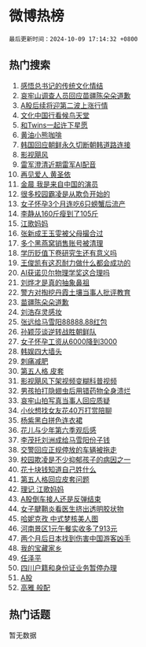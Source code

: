 # 微博热榜

`最后更新时间：2024-10-09 17:14:32 +0800`

## 热门搜索

1. [感悟总书记的传统文化情结](https://m.weibo.cn/search?containerid=100103type%3D1%26t%3D10%26q%3D%23%E6%84%9F%E6%82%9F%E6%80%BB%E4%B9%A6%E8%AE%B0%E7%9A%84%E4%BC%A0%E7%BB%9F%E6%96%87%E5%8C%96%E6%83%85%E7%BB%93%23&stream_entry_id=51&isnewpage=1&extparam=seat%3D1%26filter_type%3Drealtimehot%26stream_entry_id%3D51%26c_type%3D51%26q%3D%2523%25E6%2584%259F%25E6%2582%259F%25E6%2580%25BB%25E4%25B9%25A6%25E8%25AE%25B0%25E7%259A%2584%25E4%25BC%25A0%25E7%25BB%259F%25E6%2596%2587%25E5%258C%2596%25E6%2583%2585%25E7%25BB%2593%2523%26pos%3D0%26cate%3D10103%26dgr%3D0%26display_time%3D1728465271%26pre_seqid%3D17284652710670385430992)
1. [哀牢山调查人员回应苗疆陈朵朵道歉](https://m.weibo.cn/search?containerid=100103type%3D1%26t%3D10%26q%3D%23%E5%93%80%E7%89%A2%E5%B1%B1%E8%B0%83%E6%9F%A5%E4%BA%BA%E5%91%98%E5%9B%9E%E5%BA%94%E8%8B%97%E7%96%86%E9%99%88%E6%9C%B5%E6%9C%B5%E9%81%93%E6%AD%89%23&stream_entry_id=31&isnewpage=1&extparam=seat%3D1%26stream_entry_id%3D31%26lcate%3D5001%26pos%3D0%26flag%3D1%26filter_type%3Drealtimehot%26realpos%3D1%26c_type%3D31%26dgr%3D0%26q%3D%2523%25E5%2593%2580%25E7%2589%25A2%25E5%25B1%25B1%25E8%25B0%2583%25E6%259F%25A5%25E4%25BA%25BA%25E5%2591%2598%25E5%259B%259E%25E5%25BA%2594%25E8%258B%2597%25E7%2596%2586%25E9%2599%2588%25E6%259C%25B5%25E6%259C%25B5%25E9%2581%2593%25E6%25AD%2589%2523%26cate%3D5001%26band_rank%3D1%26display_time%3D1728465271%26pre_seqid%3D17284652710670385430992)
1. [A股后续将迎第二波上涨行情](https://m.weibo.cn/search?containerid=100103type%3D1%26t%3D10%26q%3D%23A%E8%82%A1%E5%90%8E%E7%BB%AD%E5%B0%86%E8%BF%8E%E7%AC%AC%E4%BA%8C%E6%B3%A2%E4%B8%8A%E6%B6%A8%E8%A1%8C%E6%83%85%23&stream_entry_id=31&isnewpage=1&extparam=seat%3D1%26stream_entry_id%3D31%26lcate%3D5001%26pos%3D1%26flag%3D2%26filter_type%3Drealtimehot%26realpos%3D2%26c_type%3D31%26dgr%3D0%26q%3D%2523A%25E8%2582%25A1%25E5%2590%258E%25E7%25BB%25AD%25E5%25B0%2586%25E8%25BF%258E%25E7%25AC%25AC%25E4%25BA%258C%25E6%25B3%25A2%25E4%25B8%258A%25E6%25B6%25A8%25E8%25A1%258C%25E6%2583%2585%2523%26cate%3D5001%26band_rank%3D2%26display_time%3D1728465271%26pre_seqid%3D17284652710670385430992)
1. [文化中国行看候鸟天堂](https://m.weibo.cn/search?containerid=100103type%3D1%26t%3D10%26q%3D%23%E6%96%87%E5%8C%96%E4%B8%AD%E5%9B%BD%E8%A1%8C%E7%9C%8B%E5%80%99%E9%B8%9F%E5%A4%A9%E5%A0%82%23&stream_entry_id=31&isnewpage=1&extparam=seat%3D1%26stream_entry_id%3D31%26lcate%3D5001%26pos%3D2%26flag%3D1%26filter_type%3Drealtimehot%26realpos%3D3%26c_type%3D31%26dgr%3D0%26q%3D%2523%25E6%2596%2587%25E5%258C%2596%25E4%25B8%25AD%25E5%259B%25BD%25E8%25A1%258C%25E7%259C%258B%25E5%2580%2599%25E9%25B8%259F%25E5%25A4%25A9%25E5%25A0%2582%2523%26cate%3D5001%26band_rank%3D3%26display_time%3D1728465271%26pre_seqid%3D17284652710670385430992)
1. [和Twins一起许下星愿](https://m.weibo.cn/search?containerid=100103type%3D1%26t%3D10%26q%3D%23%E5%92%8CTwins%E4%B8%80%E8%B5%B7%E8%AE%B8%E4%B8%8B%E6%98%9F%E6%84%BF%23&stream_entry_id=31&isnewpage=1&extparam=seat%3D1%26stream_entry_id%3D31%26lcate%3D5001%26pos%3D3%26c_type%3D31%26topic_ad%3D1%26filter_type%3Drealtimehot%26q%3D%2523%25E5%2592%258CTwins%25E4%25B8%2580%25E8%25B5%25B7%25E8%25AE%25B8%25E4%25B8%258B%25E6%2598%259F%25E6%2584%25BF%2523%26dgr%3D0%26is_ad_pos%3D1%26adid%3D258461%26cate%3D5001%26band_rank%3D4%26display_time%3D1728465271%26pre_seqid%3D17284652710670385430992)
1. [黄油小熊咖啡](https://m.weibo.cn/search?containerid=100103type%3D1%26t%3D10%26q%3D%E9%BB%84%E6%B2%B9%E5%B0%8F%E7%86%8A%E5%92%96%E5%95%A1&stream_entry_id=31&isnewpage=1&extparam=seat%3D1%26stream_entry_id%3D31%26lcate%3D5001%26pos%3D4%26flag%3D1%26filter_type%3Drealtimehot%26realpos%3D4%26c_type%3D31%26dgr%3D0%26q%3D%25E9%25BB%2584%25E6%25B2%25B9%25E5%25B0%258F%25E7%2586%258A%25E5%2592%2596%25E5%2595%25A1%26cate%3D5001%26band_rank%3D4%26display_time%3D1728465271%26pre_seqid%3D17284652710670385430992)
1. [韩国回应朝鲜永久切断朝韩道路连接](https://m.weibo.cn/search?containerid=100103type%3D1%26t%3D10%26q%3D%23%E9%9F%A9%E5%9B%BD%E5%9B%9E%E5%BA%94%E6%9C%9D%E9%B2%9C%E6%B0%B8%E4%B9%85%E5%88%87%E6%96%AD%E6%9C%9D%E9%9F%A9%E9%81%93%E8%B7%AF%E8%BF%9E%E6%8E%A5%23&stream_entry_id=31&isnewpage=1&extparam=seat%3D1%26stream_entry_id%3D31%26lcate%3D5001%26pos%3D5%26flag%3D1%26filter_type%3Drealtimehot%26realpos%3D5%26c_type%3D31%26dgr%3D0%26q%3D%2523%25E9%259F%25A9%25E5%259B%25BD%25E5%259B%259E%25E5%25BA%2594%25E6%259C%259D%25E9%25B2%259C%25E6%25B0%25B8%25E4%25B9%2585%25E5%2588%2587%25E6%2596%25AD%25E6%259C%259D%25E9%259F%25A9%25E9%2581%2593%25E8%25B7%25AF%25E8%25BF%259E%25E6%258E%25A5%2523%26cate%3D5001%26band_rank%3D5%26display_time%3D1728465271%26pre_seqid%3D17284652710670385430992)
1. [影视飓风](https://m.weibo.cn/search?containerid=100103type%3D1%26t%3D10%26q%3D%E5%BD%B1%E8%A7%86%E9%A3%93%E9%A3%8E&stream_entry_id=31&isnewpage=1&extparam=seat%3D1%26stream_entry_id%3D31%26lcate%3D5001%26pos%3D6%26flag%3D1%26filter_type%3Drealtimehot%26realpos%3D6%26c_type%3D31%26dgr%3D0%26q%3D%25E5%25BD%25B1%25E8%25A7%2586%25E9%25A3%2593%25E9%25A3%258E%26cate%3D5001%26band_rank%3D6%26display_time%3D1728465271%26pre_seqid%3D17284652710670385430992)
1. [雷军澄清近期雷军AI配音](https://m.weibo.cn/search?containerid=100103type%3D1%26t%3D10%26q%3D%23%E9%9B%B7%E5%86%9B%E6%BE%84%E6%B8%85%E8%BF%91%E6%9C%9F%E9%9B%B7%E5%86%9BAI%E9%85%8D%E9%9F%B3%23&stream_entry_id=31&isnewpage=1&extparam=seat%3D1%26stream_entry_id%3D31%26lcate%3D5001%26pos%3D7%26flag%3D1%26filter_type%3Drealtimehot%26realpos%3D7%26c_type%3D31%26dgr%3D0%26q%3D%2523%25E9%259B%25B7%25E5%2586%259B%25E6%25BE%2584%25E6%25B8%2585%25E8%25BF%2591%25E6%259C%259F%25E9%259B%25B7%25E5%2586%259BAI%25E9%2585%258D%25E9%259F%25B3%2523%26cate%3D5001%26band_rank%3D7%26display_time%3D1728465271%26pre_seqid%3D17284652710670385430992)
1. [再见爱人 黄圣依](https://m.weibo.cn/search?containerid=100103type%3D1%26t%3D10%26q%3D%E5%86%8D%E8%A7%81%E7%88%B1%E4%BA%BA+%E9%BB%84%E5%9C%A3%E4%BE%9D&stream_entry_id=31&isnewpage=1&extparam=seat%3D1%26stream_entry_id%3D31%26lcate%3D5001%26pos%3D8%26flag%3D1%26filter_type%3Drealtimehot%26realpos%3D8%26c_type%3D31%26dgr%3D0%26q%3D%25E5%2586%258D%25E8%25A7%2581%25E7%2588%25B1%25E4%25BA%25BA%2520%25E9%25BB%2584%25E5%259C%25A3%25E4%25BE%259D%26cate%3D5001%26band_rank%3D8%26display_time%3D1728465271%26pre_seqid%3D17284652710670385430992)
1. [金晨 我是来自中国的演员](https://m.weibo.cn/search?containerid=100103type%3D1%26t%3D10%26q%3D%E9%87%91%E6%99%A8+%E6%88%91%E6%98%AF%E6%9D%A5%E8%87%AA%E4%B8%AD%E5%9B%BD%E7%9A%84%E6%BC%94%E5%91%98&stream_entry_id=31&isnewpage=1&extparam=seat%3D1%26stream_entry_id%3D31%26lcate%3D5001%26pos%3D9%26flag%3D2%26filter_type%3Drealtimehot%26realpos%3D9%26c_type%3D31%26dgr%3D0%26q%3D%25E9%2587%2591%25E6%2599%25A8%2520%25E6%2588%2591%25E6%2598%25AF%25E6%259D%25A5%25E8%2587%25AA%25E4%25B8%25AD%25E5%259B%25BD%25E7%259A%2584%25E6%25BC%2594%25E5%2591%2598%26cate%3D5001%26band_rank%3D9%26display_time%3D1728465271%26pre_seqid%3D17284652710670385430992)
1. [很多校园霸凌是从欺负开始的](https://m.weibo.cn/search?containerid=100103type%3D1%26t%3D10%26q%3D%23%E5%BE%88%E5%A4%9A%E6%A0%A1%E5%9B%AD%E9%9C%B8%E5%87%8C%E6%98%AF%E4%BB%8E%E6%AC%BA%E8%B4%9F%E5%BC%80%E5%A7%8B%E7%9A%84%23&stream_entry_id=31&isnewpage=1&extparam=seat%3D1%26stream_entry_id%3D31%26lcate%3D5001%26pos%3D10%26flag%3D1%26filter_type%3Drealtimehot%26realpos%3D10%26c_type%3D31%26dgr%3D0%26q%3D%2523%25E5%25BE%2588%25E5%25A4%259A%25E6%25A0%25A1%25E5%259B%25AD%25E9%259C%25B8%25E5%2587%258C%25E6%2598%25AF%25E4%25BB%258E%25E6%25AC%25BA%25E8%25B4%259F%25E5%25BC%2580%25E5%25A7%258B%25E7%259A%2584%2523%26cate%3D5001%26band_rank%3D10%26display_time%3D1728465271%26pre_seqid%3D17284652710670385430992)
1. [女子怀孕3个月连吃6只螃蟹后流产](https://m.weibo.cn/search?containerid=100103type%3D1%26t%3D10%26q%3D%23%E5%A5%B3%E5%AD%90%E6%80%80%E5%AD%953%E4%B8%AA%E6%9C%88%E8%BF%9E%E5%90%836%E5%8F%AA%E8%9E%83%E8%9F%B9%E5%90%8E%E6%B5%81%E4%BA%A7%23&stream_entry_id=31&isnewpage=1&extparam=seat%3D1%26stream_entry_id%3D31%26lcate%3D5001%26pos%3D11%26flag%3D1%26filter_type%3Drealtimehot%26realpos%3D11%26c_type%3D31%26dgr%3D0%26q%3D%2523%25E5%25A5%25B3%25E5%25AD%2590%25E6%2580%2580%25E5%25AD%25953%25E4%25B8%25AA%25E6%259C%2588%25E8%25BF%259E%25E5%2590%25836%25E5%258F%25AA%25E8%259E%2583%25E8%259F%25B9%25E5%2590%258E%25E6%25B5%2581%25E4%25BA%25A7%2523%26cate%3D5001%26band_rank%3D11%26display_time%3D1728465271%26pre_seqid%3D17284652710670385430992)
1. [李静从160斤瘦到了105斤](https://m.weibo.cn/search?containerid=100103type%3D1%26t%3D10%26q%3D%E6%9D%8E%E9%9D%99%E4%BB%8E160%E6%96%A4%E7%98%A6%E5%88%B0%E4%BA%86105%E6%96%A4&stream_entry_id=31&isnewpage=1&extparam=seat%3D1%26stream_entry_id%3D31%26lcate%3D5001%26pos%3D12%26flag%3D1%26filter_type%3Drealtimehot%26realpos%3D12%26c_type%3D31%26dgr%3D0%26q%3D%25E6%259D%258E%25E9%259D%2599%25E4%25BB%258E160%25E6%2596%25A4%25E7%2598%25A6%25E5%2588%25B0%25E4%25BA%2586105%25E6%2596%25A4%26cate%3D5001%26band_rank%3D12%26display_time%3D1728465271%26pre_seqid%3D17284652710670385430992)
1. [江歌妈妈](https://m.weibo.cn/search?containerid=100103type%3D1%26t%3D10%26q%3D%E6%B1%9F%E6%AD%8C%E5%A6%88%E5%A6%88&stream_entry_id=31&isnewpage=1&extparam=seat%3D1%26stream_entry_id%3D31%26lcate%3D5001%26pos%3D13%26flag%3D2%26filter_type%3Drealtimehot%26realpos%3D13%26c_type%3D31%26dgr%3D0%26q%3D%25E6%25B1%259F%25E6%25AD%258C%25E5%25A6%2588%25E5%25A6%2588%26cate%3D5001%26band_rank%3D13%26display_time%3D1728465271%26pre_seqid%3D17284652710670385430992)
1. [张新成王玉雯被父母撮合过](https://m.weibo.cn/search?containerid=100103type%3D1%26t%3D10%26q%3D%E5%BC%A0%E6%96%B0%E6%88%90%E7%8E%8B%E7%8E%89%E9%9B%AF%E8%A2%AB%E7%88%B6%E6%AF%8D%E6%92%AE%E5%90%88%E8%BF%87&stream_entry_id=31&isnewpage=1&extparam=seat%3D1%26stream_entry_id%3D31%26lcate%3D5001%26pos%3D14%26flag%3D2%26filter_type%3Drealtimehot%26realpos%3D14%26c_type%3D31%26dgr%3D0%26q%3D%25E5%25BC%25A0%25E6%2596%25B0%25E6%2588%2590%25E7%258E%258B%25E7%258E%2589%25E9%259B%25AF%25E8%25A2%25AB%25E7%2588%25B6%25E6%25AF%258D%25E6%2592%25AE%25E5%2590%2588%25E8%25BF%2587%26cate%3D5001%26band_rank%3D14%26display_time%3D1728465271%26pre_seqid%3D17284652710670385430992)
1. [多个黑燕窝销售账号被清理](https://m.weibo.cn/search?containerid=100103type%3D1%26t%3D10%26q%3D%23%E5%A4%9A%E4%B8%AA%E9%BB%91%E7%87%95%E7%AA%9D%E9%94%80%E5%94%AE%E8%B4%A6%E5%8F%B7%E8%A2%AB%E6%B8%85%E7%90%86%23&stream_entry_id=31&isnewpage=1&extparam=seat%3D1%26stream_entry_id%3D31%26lcate%3D5001%26pos%3D15%26flag%3D1%26filter_type%3Drealtimehot%26realpos%3D15%26c_type%3D31%26dgr%3D0%26q%3D%2523%25E5%25A4%259A%25E4%25B8%25AA%25E9%25BB%2591%25E7%2587%2595%25E7%25AA%259D%25E9%2594%2580%25E5%2594%25AE%25E8%25B4%25A6%25E5%258F%25B7%25E8%25A2%25AB%25E6%25B8%2585%25E7%2590%2586%2523%26cate%3D5001%26band_rank%3D15%26display_time%3D1728465271%26pre_seqid%3D17284652710670385430992)
1. [学历贬值下卷研究生还有意义吗](https://m.weibo.cn/search?containerid=100103type%3D1%26t%3D10%26q%3D%23%E5%AD%A6%E5%8E%86%E8%B4%AC%E5%80%BC%E4%B8%8B%E5%8D%B7%E7%A0%94%E7%A9%B6%E7%94%9F%E8%BF%98%E6%9C%89%E6%84%8F%E4%B9%89%E5%90%97%23&stream_entry_id=31&isnewpage=1&extparam=seat%3D1%26stream_entry_id%3D31%26lcate%3D5001%26pos%3D16%26flag%3D0%26filter_type%3Drealtimehot%26realpos%3D16%26c_type%3D31%26dgr%3D0%26q%3D%2523%25E5%25AD%25A6%25E5%258E%2586%25E8%25B4%25AC%25E5%2580%25BC%25E4%25B8%258B%25E5%258D%25B7%25E7%25A0%2594%25E7%25A9%25B6%25E7%2594%259F%25E8%25BF%2598%25E6%259C%2589%25E6%2584%258F%25E4%25B9%2589%25E5%2590%2597%2523%26cate%3D5001%26band_rank%3D16%26display_time%3D1728465271%26pre_seqid%3D17284652710670385430992)
1. [王俊凯有这忍耐力做什么都会成功的](https://m.weibo.cn/search?containerid=100103type%3D1%26t%3D10%26q%3D%E7%8E%8B%E4%BF%8A%E5%87%AF%E6%9C%89%E8%BF%99%E5%BF%8D%E8%80%90%E5%8A%9B%E5%81%9A%E4%BB%80%E4%B9%88%E9%83%BD%E4%BC%9A%E6%88%90%E5%8A%9F%E7%9A%84&stream_entry_id=31&isnewpage=1&extparam=seat%3D1%26stream_entry_id%3D31%26lcate%3D5001%26pos%3D17%26flag%3D1%26filter_type%3Drealtimehot%26realpos%3D17%26c_type%3D31%26dgr%3D0%26q%3D%25E7%258E%258B%25E4%25BF%258A%25E5%2587%25AF%25E6%259C%2589%25E8%25BF%2599%25E5%25BF%258D%25E8%2580%2590%25E5%258A%259B%25E5%2581%259A%25E4%25BB%2580%25E4%25B9%2588%25E9%2583%25BD%25E4%25BC%259A%25E6%2588%2590%25E5%258A%259F%25E7%259A%2584%26cate%3D5001%26band_rank%3D17%26display_time%3D1728465271%26pre_seqid%3D17284652710670385430992)
1. [AI获诺贝尔物理学奖这合理吗](https://m.weibo.cn/search?containerid=100103type%3D1%26t%3D10%26q%3D%23AI%E8%8E%B7%E8%AF%BA%E8%B4%9D%E5%B0%94%E7%89%A9%E7%90%86%E5%AD%A6%E5%A5%96%E8%BF%99%E5%90%88%E7%90%86%E5%90%97%23&stream_entry_id=31&isnewpage=1&extparam=seat%3D1%26stream_entry_id%3D31%26lcate%3D5001%26pos%3D18%26flag%3D1%26filter_type%3Drealtimehot%26realpos%3D18%26c_type%3D31%26dgr%3D0%26q%3D%2523AI%25E8%258E%25B7%25E8%25AF%25BA%25E8%25B4%259D%25E5%25B0%2594%25E7%2589%25A9%25E7%2590%2586%25E5%25AD%25A6%25E5%25A5%2596%25E8%25BF%2599%25E5%2590%2588%25E7%2590%2586%25E5%2590%2597%2523%26cate%3D5001%26band_rank%3D18%26display_time%3D1728465271%26pre_seqid%3D17284652710670385430992)
1. [刘烨才是真的抽象鼻祖](https://m.weibo.cn/search?containerid=100103type%3D1%26t%3D10%26q%3D%23%E5%88%98%E7%83%A8%E6%89%8D%E6%98%AF%E7%9C%9F%E7%9A%84%E6%8A%BD%E8%B1%A1%E9%BC%BB%E7%A5%96%23&stream_entry_id=31&isnewpage=1&extparam=seat%3D1%26stream_entry_id%3D31%26lcate%3D5001%26pos%3D19%26flag%3D1%26filter_type%3Drealtimehot%26realpos%3D19%26c_type%3D31%26dgr%3D0%26q%3D%2523%25E5%2588%2598%25E7%2583%25A8%25E6%2589%258D%25E6%2598%25AF%25E7%259C%259F%25E7%259A%2584%25E6%258A%25BD%25E8%25B1%25A1%25E9%25BC%25BB%25E7%25A5%2596%2523%26cate%3D5001%26band_rank%3D19%26display_time%3D1728465271%26pre_seqid%3D17284652710670385430992)
1. [警方对掏挖丹霞土壤当事人批评教育](https://m.weibo.cn/search?containerid=100103type%3D1%26t%3D10%26q%3D%23%E8%AD%A6%E6%96%B9%E5%AF%B9%E6%8E%8F%E6%8C%96%E4%B8%B9%E9%9C%9E%E5%9C%9F%E5%A3%A4%E5%BD%93%E4%BA%8B%E4%BA%BA%E6%89%B9%E8%AF%84%E6%95%99%E8%82%B2%23&stream_entry_id=31&isnewpage=1&extparam=seat%3D1%26stream_entry_id%3D31%26lcate%3D5001%26pos%3D20%26flag%3D1%26filter_type%3Drealtimehot%26realpos%3D20%26c_type%3D31%26dgr%3D0%26q%3D%2523%25E8%25AD%25A6%25E6%2596%25B9%25E5%25AF%25B9%25E6%258E%258F%25E6%258C%2596%25E4%25B8%25B9%25E9%259C%259E%25E5%259C%259F%25E5%25A3%25A4%25E5%25BD%2593%25E4%25BA%258B%25E4%25BA%25BA%25E6%2589%25B9%25E8%25AF%2584%25E6%2595%2599%25E8%2582%25B2%2523%26cate%3D5001%26band_rank%3D20%26display_time%3D1728465271%26pre_seqid%3D17284652710670385430992)
1. [苗疆陈朵朵道歉](https://m.weibo.cn/search?containerid=100103type%3D1%26t%3D10%26q%3D%23%E8%8B%97%E7%96%86%E9%99%88%E6%9C%B5%E6%9C%B5%E9%81%93%E6%AD%89%23&stream_entry_id=31&isnewpage=1&extparam=seat%3D1%26stream_entry_id%3D31%26lcate%3D5001%26pos%3D21%26flag%3D0%26filter_type%3Drealtimehot%26realpos%3D21%26c_type%3D31%26dgr%3D0%26q%3D%2523%25E8%258B%2597%25E7%2596%2586%25E9%2599%2588%25E6%259C%25B5%25E6%259C%25B5%25E9%2581%2593%25E6%25AD%2589%2523%26cate%3D5001%26band_rank%3D21%26display_time%3D1728465271%26pre_seqid%3D17284652710670385430992)
1. [刘浩存灵感妆](https://m.weibo.cn/search?containerid=100103type%3D1%26t%3D10%26q%3D%23%E5%88%98%E6%B5%A9%E5%AD%98%E7%81%B5%E6%84%9F%E5%A6%86%23&stream_entry_id=31&isnewpage=1&extparam=seat%3D1%26stream_entry_id%3D31%26lcate%3D5001%26pos%3D22%26flag%3D0%26dgr%3D0%26filter_type%3Drealtimehot%26realpos%3D22%26c_type%3D31%26q%3D%2523%25E5%2588%2598%25E6%25B5%25A9%25E5%25AD%2598%25E7%2581%25B5%25E6%2584%259F%25E5%25A6%2586%2523%26adid%3D258462%26cate%3D5001%26band_rank%3D22%26display_time%3D1728465271%26pre_seqid%3D17284652710670385430992)
1. [张远给马雪阳88888.88红包](https://m.weibo.cn/search?containerid=100103type%3D1%26t%3D10%26q%3D%23%E5%BC%A0%E8%BF%9C%E7%BB%99%E9%A9%AC%E9%9B%AA%E9%98%B388888.88%E7%BA%A2%E5%8C%85%23&stream_entry_id=31&isnewpage=1&extparam=seat%3D1%26stream_entry_id%3D31%26lcate%3D5001%26pos%3D23%26flag%3D0%26filter_type%3Drealtimehot%26realpos%3D23%26c_type%3D31%26dgr%3D0%26q%3D%2523%25E5%25BC%25A0%25E8%25BF%259C%25E7%25BB%2599%25E9%25A9%25AC%25E9%259B%25AA%25E9%2598%25B388888.88%25E7%25BA%25A2%25E5%258C%2585%2523%26cate%3D5001%26band_rank%3D23%26display_time%3D1728465271%26pre_seqid%3D17284652710670385430992)
1. [孙颖莎谈逆转战胜朝鲜队](https://m.weibo.cn/search?containerid=100103type%3D1%26t%3D10%26q%3D%23%E5%AD%99%E9%A2%96%E8%8E%8E%E8%B0%88%E9%80%86%E8%BD%AC%E6%88%98%E8%83%9C%E6%9C%9D%E9%B2%9C%E9%98%9F%23&stream_entry_id=31&isnewpage=1&extparam=seat%3D1%26stream_entry_id%3D31%26lcate%3D5001%26pos%3D24%26flag%3D0%26filter_type%3Drealtimehot%26realpos%3D24%26c_type%3D31%26dgr%3D0%26q%3D%2523%25E5%25AD%2599%25E9%25A2%2596%25E8%258E%258E%25E8%25B0%2588%25E9%2580%2586%25E8%25BD%25AC%25E6%2588%2598%25E8%2583%259C%25E6%259C%259D%25E9%25B2%259C%25E9%2598%259F%2523%26cate%3D5001%26band_rank%3D24%26display_time%3D1728465271%26pre_seqid%3D17284652710670385430992)
1. [女子怀孕工资从6000降到3000](https://m.weibo.cn/search?containerid=100103type%3D1%26t%3D10%26q%3D%23%E5%A5%B3%E5%AD%90%E6%80%80%E5%AD%95%E5%B7%A5%E8%B5%84%E4%BB%8E6000%E9%99%8D%E5%88%B03000%23&stream_entry_id=31&isnewpage=1&extparam=seat%3D1%26stream_entry_id%3D31%26lcate%3D5001%26pos%3D25%26flag%3D2%26filter_type%3Drealtimehot%26realpos%3D25%26c_type%3D31%26dgr%3D0%26q%3D%2523%25E5%25A5%25B3%25E5%25AD%2590%25E6%2580%2580%25E5%25AD%2595%25E5%25B7%25A5%25E8%25B5%2584%25E4%25BB%258E6000%25E9%2599%258D%25E5%2588%25B03000%2523%26cate%3D5001%26band_rank%3D25%26display_time%3D1728465271%26pre_seqid%3D17284652710670385430992)
1. [韩娱四大墙头](https://m.weibo.cn/search?containerid=100103type%3D1%26t%3D10%26q%3D%23%E9%9F%A9%E5%A8%B1%E5%9B%9B%E5%A4%A7%E5%A2%99%E5%A4%B4%23&stream_entry_id=31&isnewpage=1&extparam=seat%3D1%26stream_entry_id%3D31%26lcate%3D5001%26pos%3D26%26flag%3D1%26filter_type%3Drealtimehot%26realpos%3D26%26c_type%3D31%26dgr%3D0%26q%3D%2523%25E9%259F%25A9%25E5%25A8%25B1%25E5%259B%259B%25E5%25A4%25A7%25E5%25A2%2599%25E5%25A4%25B4%2523%26cate%3D5001%26band_rank%3D26%26display_time%3D1728465271%26pre_seqid%3D17284652710670385430992)
1. [刺痛减肥](https://m.weibo.cn/search?containerid=100103type%3D1%26t%3D10%26q%3D%E5%88%BA%E7%97%9B%E5%87%8F%E8%82%A5&stream_entry_id=31&isnewpage=1&extparam=seat%3D1%26stream_entry_id%3D31%26lcate%3D5001%26pos%3D27%26flag%3D1%26filter_type%3Drealtimehot%26realpos%3D27%26c_type%3D31%26dgr%3D0%26q%3D%25E5%2588%25BA%25E7%2597%259B%25E5%2587%258F%25E8%2582%25A5%26cate%3D5001%26band_rank%3D27%26display_time%3D1728465271%26pre_seqid%3D17284652710670385430992)
1. [第五人格 皮套](https://m.weibo.cn/search?containerid=100103type%3D1%26t%3D10%26q%3D%E7%AC%AC%E4%BA%94%E4%BA%BA%E6%A0%BC+%E7%9A%AE%E5%A5%97&stream_entry_id=31&isnewpage=1&extparam=seat%3D1%26stream_entry_id%3D31%26lcate%3D5001%26pos%3D28%26flag%3D0%26filter_type%3Drealtimehot%26realpos%3D28%26c_type%3D31%26dgr%3D0%26q%3D%25E7%25AC%25AC%25E4%25BA%2594%25E4%25BA%25BA%25E6%25A0%25BC%2520%25E7%259A%25AE%25E5%25A5%2597%26cate%3D5001%26band_rank%3D28%26display_time%3D1728465271%26pre_seqid%3D17284652710670385430992)
1. [影视飓风下架视频变糊科普视频](https://m.weibo.cn/search?containerid=100103type%3D1%26t%3D10%26q%3D%23%E5%BD%B1%E8%A7%86%E9%A3%93%E9%A3%8E%E4%B8%8B%E6%9E%B6%E8%A7%86%E9%A2%91%E5%8F%98%E7%B3%8A%E7%A7%91%E6%99%AE%E8%A7%86%E9%A2%91%23&stream_entry_id=31&isnewpage=1&extparam=seat%3D1%26stream_entry_id%3D31%26lcate%3D5001%26pos%3D29%26flag%3D1%26filter_type%3Drealtimehot%26realpos%3D29%26c_type%3D31%26dgr%3D0%26q%3D%2523%25E5%25BD%25B1%25E8%25A7%2586%25E9%25A3%2593%25E9%25A3%258E%25E4%25B8%258B%25E6%259E%25B6%25E8%25A7%2586%25E9%25A2%2591%25E5%258F%2598%25E7%25B3%258A%25E7%25A7%2591%25E6%2599%25AE%25E8%25A7%2586%25E9%25A2%2591%2523%26cate%3D5001%26band_rank%3D29%26display_time%3D1728465271%26pre_seqid%3D17284652710670385430992)
1. [男孩拍打隐翅虫后用错药物全身溃烂](https://m.weibo.cn/search?containerid=100103type%3D1%26t%3D10%26q%3D%23%E7%94%B7%E5%AD%A9%E6%8B%8D%E6%89%93%E9%9A%90%E7%BF%85%E8%99%AB%E5%90%8E%E7%94%A8%E9%94%99%E8%8D%AF%E7%89%A9%E5%85%A8%E8%BA%AB%E6%BA%83%E7%83%82%23&stream_entry_id=31&isnewpage=1&extparam=seat%3D1%26stream_entry_id%3D31%26lcate%3D5001%26pos%3D30%26flag%3D0%26filter_type%3Drealtimehot%26realpos%3D30%26c_type%3D31%26dgr%3D0%26q%3D%2523%25E7%2594%25B7%25E5%25AD%25A9%25E6%258B%258D%25E6%2589%2593%25E9%259A%2590%25E7%25BF%2585%25E8%2599%25AB%25E5%2590%258E%25E7%2594%25A8%25E9%2594%2599%25E8%258D%25AF%25E7%2589%25A9%25E5%2585%25A8%25E8%25BA%25AB%25E6%25BA%2583%25E7%2583%2582%2523%26cate%3D5001%26band_rank%3D30%26display_time%3D1728465271%26pre_seqid%3D17284652710670385430992)
1. [哀牢山拍写真当事人回应质疑](https://m.weibo.cn/search?containerid=100103type%3D1%26t%3D10%26q%3D%23%E5%93%80%E7%89%A2%E5%B1%B1%E6%8B%8D%E5%86%99%E7%9C%9F%E5%BD%93%E4%BA%8B%E4%BA%BA%E5%9B%9E%E5%BA%94%E8%B4%A8%E7%96%91%23&stream_entry_id=31&isnewpage=1&extparam=seat%3D1%26stream_entry_id%3D31%26lcate%3D5001%26pos%3D31%26flag%3D0%26filter_type%3Drealtimehot%26realpos%3D31%26c_type%3D31%26dgr%3D0%26q%3D%2523%25E5%2593%2580%25E7%2589%25A2%25E5%25B1%25B1%25E6%258B%258D%25E5%2586%2599%25E7%259C%259F%25E5%25BD%2593%25E4%25BA%258B%25E4%25BA%25BA%25E5%259B%259E%25E5%25BA%2594%25E8%25B4%25A8%25E7%2596%2591%2523%26cate%3D5001%26band_rank%3D31%26display_time%3D1728465271%26pre_seqid%3D17284652710670385430992)
1. [小伙想找女友花40万打赏陪聊](https://m.weibo.cn/search?containerid=100103type%3D1%26t%3D10%26q%3D%23%E5%B0%8F%E4%BC%99%E6%83%B3%E6%89%BE%E5%A5%B3%E5%8F%8B%E8%8A%B140%E4%B8%87%E6%89%93%E8%B5%8F%E9%99%AA%E8%81%8A%23&stream_entry_id=31&isnewpage=1&extparam=seat%3D1%26stream_entry_id%3D31%26lcate%3D5001%26pos%3D32%26flag%3D1%26filter_type%3Drealtimehot%26realpos%3D32%26c_type%3D31%26dgr%3D0%26q%3D%2523%25E5%25B0%258F%25E4%25BC%2599%25E6%2583%25B3%25E6%2589%25BE%25E5%25A5%25B3%25E5%258F%258B%25E8%258A%25B140%25E4%25B8%2587%25E6%2589%2593%25E8%25B5%258F%25E9%2599%25AA%25E8%2581%258A%2523%26cate%3D5001%26band_rank%3D32%26display_time%3D1728465271%26pre_seqid%3D17284652710670385430992)
1. [杨紫黑白拼色连衣裙](https://m.weibo.cn/search?containerid=100103type%3D1%26t%3D10%26q%3D%23%E6%9D%A8%E7%B4%AB%E9%BB%91%E7%99%BD%E6%8B%BC%E8%89%B2%E8%BF%9E%E8%A1%A3%E8%A3%99%23&stream_entry_id=31&isnewpage=1&extparam=seat%3D1%26stream_entry_id%3D31%26lcate%3D5001%26pos%3D33%26flag%3D1%26filter_type%3Drealtimehot%26realpos%3D33%26c_type%3D31%26dgr%3D0%26q%3D%2523%25E6%259D%25A8%25E7%25B4%25AB%25E9%25BB%2591%25E7%2599%25BD%25E6%258B%25BC%25E8%2589%25B2%25E8%25BF%259E%25E8%25A1%25A3%25E8%25A3%2599%2523%26cate%3D5001%26band_rank%3D33%26display_time%3D1728465271%26pre_seqid%3D17284652710670385430992)
1. [花儿与少年第六季观后感](https://m.weibo.cn/search?containerid=100103type%3D1%26t%3D10%26q%3D%23%E8%8A%B1%E5%84%BF%E4%B8%8E%E5%B0%91%E5%B9%B4%E7%AC%AC%E5%85%AD%E5%AD%A3%E8%A7%82%E5%90%8E%E6%84%9F%23&stream_entry_id=31&isnewpage=1&extparam=seat%3D1%26stream_entry_id%3D31%26lcate%3D5001%26pos%3D34%26flag%3D1%26filter_type%3Drealtimehot%26realpos%3D34%26c_type%3D31%26dgr%3D0%26q%3D%2523%25E8%258A%25B1%25E5%2584%25BF%25E4%25B8%258E%25E5%25B0%2591%25E5%25B9%25B4%25E7%25AC%25AC%25E5%2585%25AD%25E5%25AD%25A3%25E8%25A7%2582%25E5%2590%258E%25E6%2584%259F%2523%26cate%3D5001%26band_rank%3D34%26display_time%3D1728465271%26pre_seqid%3D17284652710670385430992)
1. [李茂托刘洲成给马雪阳份子钱](https://m.weibo.cn/search?containerid=100103type%3D1%26t%3D10%26q%3D%23%E6%9D%8E%E8%8C%82%E6%89%98%E5%88%98%E6%B4%B2%E6%88%90%E7%BB%99%E9%A9%AC%E9%9B%AA%E9%98%B3%E4%BB%BD%E5%AD%90%E9%92%B1%23&stream_entry_id=31&isnewpage=1&extparam=seat%3D1%26stream_entry_id%3D31%26lcate%3D5001%26pos%3D35%26flag%3D0%26filter_type%3Drealtimehot%26realpos%3D35%26c_type%3D31%26dgr%3D0%26q%3D%2523%25E6%259D%258E%25E8%258C%2582%25E6%2589%2598%25E5%2588%2598%25E6%25B4%25B2%25E6%2588%2590%25E7%25BB%2599%25E9%25A9%25AC%25E9%259B%25AA%25E9%2598%25B3%25E4%25BB%25BD%25E5%25AD%2590%25E9%2592%25B1%2523%26cate%3D5001%26band_rank%3D35%26display_time%3D1728465271%26pre_seqid%3D17284652710670385430992)
1. [交警回应正规停放的车辆被拖走](https://m.weibo.cn/search?containerid=100103type%3D1%26t%3D10%26q%3D%23%E4%BA%A4%E8%AD%A6%E5%9B%9E%E5%BA%94%E6%AD%A3%E8%A7%84%E5%81%9C%E6%94%BE%E7%9A%84%E8%BD%A6%E8%BE%86%E8%A2%AB%E6%8B%96%E8%B5%B0%23&stream_entry_id=31&isnewpage=1&extparam=seat%3D1%26stream_entry_id%3D31%26lcate%3D5001%26pos%3D36%26flag%3D0%26filter_type%3Drealtimehot%26realpos%3D36%26c_type%3D31%26dgr%3D0%26q%3D%2523%25E4%25BA%25A4%25E8%25AD%25A6%25E5%259B%259E%25E5%25BA%2594%25E6%25AD%25A3%25E8%25A7%2584%25E5%2581%259C%25E6%2594%25BE%25E7%259A%2584%25E8%25BD%25A6%25E8%25BE%2586%25E8%25A2%25AB%25E6%258B%2596%25E8%25B5%25B0%2523%26cate%3D5001%26band_rank%3D36%26display_time%3D1728465271%26pre_seqid%3D17284652710670385430992)
1. [校园欺凌是不少抑郁孩子的病因之一](https://m.weibo.cn/search?containerid=100103type%3D1%26t%3D10%26q%3D%23%E6%A0%A1%E5%9B%AD%E6%AC%BA%E5%87%8C%E6%98%AF%E4%B8%8D%E5%B0%91%E6%8A%91%E9%83%81%E5%AD%A9%E5%AD%90%E7%9A%84%E7%97%85%E5%9B%A0%E4%B9%8B%E4%B8%80%23&stream_entry_id=31&isnewpage=1&extparam=seat%3D1%26stream_entry_id%3D31%26lcate%3D5001%26pos%3D37%26flag%3D0%26filter_type%3Drealtimehot%26realpos%3D37%26c_type%3D31%26dgr%3D0%26q%3D%2523%25E6%25A0%25A1%25E5%259B%25AD%25E6%25AC%25BA%25E5%2587%258C%25E6%2598%25AF%25E4%25B8%258D%25E5%25B0%2591%25E6%258A%2591%25E9%2583%2581%25E5%25AD%25A9%25E5%25AD%2590%25E7%259A%2584%25E7%2597%2585%25E5%259B%25A0%25E4%25B9%258B%25E4%25B8%2580%2523%26cate%3D5001%26band_rank%3D37%26display_time%3D1728465271%26pre_seqid%3D17284652710670385430992)
1. [花十块钱知道自己姓什么](https://m.weibo.cn/search?containerid=100103type%3D1%26t%3D10%26q%3D%E8%8A%B1%E5%8D%81%E5%9D%97%E9%92%B1%E7%9F%A5%E9%81%93%E8%87%AA%E5%B7%B1%E5%A7%93%E4%BB%80%E4%B9%88&stream_entry_id=31&isnewpage=1&extparam=seat%3D1%26stream_entry_id%3D31%26lcate%3D5001%26pos%3D38%26flag%3D1%26filter_type%3Drealtimehot%26realpos%3D38%26c_type%3D31%26dgr%3D0%26q%3D%25E8%258A%25B1%25E5%258D%2581%25E5%259D%2597%25E9%2592%25B1%25E7%259F%25A5%25E9%2581%2593%25E8%2587%25AA%25E5%25B7%25B1%25E5%25A7%2593%25E4%25BB%2580%25E4%25B9%2588%26cate%3D5001%26band_rank%3D38%26display_time%3D1728465271%26pre_seqid%3D17284652710670385430992)
1. [第五人格回应皮套问题](https://m.weibo.cn/search?containerid=100103type%3D1%26t%3D10%26q%3D%23%E7%AC%AC%E4%BA%94%E4%BA%BA%E6%A0%BC%E5%9B%9E%E5%BA%94%E7%9A%AE%E5%A5%97%E9%97%AE%E9%A2%98%23&stream_entry_id=31&isnewpage=1&extparam=seat%3D1%26stream_entry_id%3D31%26lcate%3D5001%26pos%3D39%26flag%3D1%26filter_type%3Drealtimehot%26realpos%3D39%26c_type%3D31%26dgr%3D0%26q%3D%2523%25E7%25AC%25AC%25E4%25BA%2594%25E4%25BA%25BA%25E6%25A0%25BC%25E5%259B%259E%25E5%25BA%2594%25E7%259A%25AE%25E5%25A5%2597%25E9%2597%25AE%25E9%25A2%2598%2523%26cate%3D5001%26band_rank%3D39%26display_time%3D1728465271%26pre_seqid%3D17284652710670385430992)
1. [理记 江歌妈妈](https://m.weibo.cn/search?containerid=100103type%3D1%26t%3D10%26q%3D%E7%90%86%E8%AE%B0+%E6%B1%9F%E6%AD%8C%E5%A6%88%E5%A6%88&stream_entry_id=31&isnewpage=1&extparam=seat%3D1%26stream_entry_id%3D31%26lcate%3D5001%26pos%3D40%26flag%3D0%26filter_type%3Drealtimehot%26realpos%3D40%26c_type%3D31%26dgr%3D0%26q%3D%25E7%2590%2586%25E8%25AE%25B0%2520%25E6%25B1%259F%25E6%25AD%258C%25E5%25A6%2588%25E5%25A6%2588%26cate%3D5001%26band_rank%3D40%26display_time%3D1728465271%26pre_seqid%3D17284652710670385430992)
1. [A股倒车接人还是反弹结束](https://m.weibo.cn/search?containerid=100103type%3D1%26t%3D10%26q%3D%23A%E8%82%A1%E5%80%92%E8%BD%A6%E6%8E%A5%E4%BA%BA%E8%BF%98%E6%98%AF%E5%8F%8D%E5%BC%B9%E7%BB%93%E6%9D%9F%23&stream_entry_id=31&isnewpage=1&extparam=seat%3D1%26stream_entry_id%3D31%26lcate%3D5001%26pos%3D41%26flag%3D1%26filter_type%3Drealtimehot%26realpos%3D41%26c_type%3D31%26dgr%3D0%26q%3D%2523A%25E8%2582%25A1%25E5%2580%2592%25E8%25BD%25A6%25E6%258E%25A5%25E4%25BA%25BA%25E8%25BF%2598%25E6%2598%25AF%25E5%258F%258D%25E5%25BC%25B9%25E7%25BB%2593%25E6%259D%259F%2523%26cate%3D5001%26band_rank%3D41%26display_time%3D1728465271%26pre_seqid%3D17284652710670385430992)
1. [女子腱鞘炎看医生挤出透明胶状物](https://m.weibo.cn/search?containerid=100103type%3D1%26t%3D10%26q%3D%23%E5%A5%B3%E5%AD%90%E8%85%B1%E9%9E%98%E7%82%8E%E7%9C%8B%E5%8C%BB%E7%94%9F%E6%8C%A4%E5%87%BA%E9%80%8F%E6%98%8E%E8%83%B6%E7%8A%B6%E7%89%A9%23&stream_entry_id=31&isnewpage=1&extparam=seat%3D1%26stream_entry_id%3D31%26lcate%3D5001%26pos%3D42%26flag%3D0%26filter_type%3Drealtimehot%26realpos%3D42%26c_type%3D31%26dgr%3D0%26q%3D%2523%25E5%25A5%25B3%25E5%25AD%2590%25E8%2585%25B1%25E9%259E%2598%25E7%2582%258E%25E7%259C%258B%25E5%258C%25BB%25E7%2594%259F%25E6%258C%25A4%25E5%2587%25BA%25E9%2580%258F%25E6%2598%258E%25E8%2583%25B6%25E7%258A%25B6%25E7%2589%25A9%2523%26cate%3D5001%26band_rank%3D42%26display_time%3D1728465271%26pre_seqid%3D17284652710670385430992)
1. [哈妮克孜 中式梦核美人图](https://m.weibo.cn/search?containerid=100103type%3D1%26t%3D10%26q%3D%E5%93%88%E5%A6%AE%E5%85%8B%E5%AD%9C+%E4%B8%AD%E5%BC%8F%E6%A2%A6%E6%A0%B8%E7%BE%8E%E4%BA%BA%E5%9B%BE&stream_entry_id=31&isnewpage=1&extparam=seat%3D1%26stream_entry_id%3D31%26lcate%3D5001%26pos%3D43%26flag%3D1%26filter_type%3Drealtimehot%26realpos%3D43%26c_type%3D31%26dgr%3D0%26q%3D%25E5%2593%2588%25E5%25A6%25AE%25E5%2585%258B%25E5%25AD%259C%2520%25E4%25B8%25AD%25E5%25BC%258F%25E6%25A2%25A6%25E6%25A0%25B8%25E7%25BE%258E%25E4%25BA%25BA%25E5%259B%25BE%26cate%3D5001%26band_rank%3D43%26display_time%3D1728465271%26pre_seqid%3D17284652710670385430992)
1. [河南景区1元午餐实收多了913元](https://m.weibo.cn/search?containerid=100103type%3D1%26t%3D10%26q%3D%23%E6%B2%B3%E5%8D%97%E6%99%AF%E5%8C%BA1%E5%85%83%E5%8D%88%E9%A4%90%E5%AE%9E%E6%94%B6%E5%A4%9A%E4%BA%86913%E5%85%83%23&stream_entry_id=31&isnewpage=1&extparam=seat%3D1%26stream_entry_id%3D31%26lcate%3D5001%26pos%3D44%26flag%3D32768%26filter_type%3Drealtimehot%26realpos%3D44%26c_type%3D31%26dgr%3D0%26q%3D%2523%25E6%25B2%25B3%25E5%258D%2597%25E6%2599%25AF%25E5%258C%25BA1%25E5%2585%2583%25E5%258D%2588%25E9%25A4%2590%25E5%25AE%259E%25E6%2594%25B6%25E5%25A4%259A%25E4%25BA%2586913%25E5%2585%2583%2523%26cate%3D5001%26band_rank%3D44%26display_time%3D1728465271%26pre_seqid%3D17284652710670385430992)
1. [两个月后日本找到伤害中国游客凶手](https://m.weibo.cn/search?containerid=100103type%3D1%26t%3D10%26q%3D%23%E4%B8%A4%E4%B8%AA%E6%9C%88%E5%90%8E%E6%97%A5%E6%9C%AC%E6%89%BE%E5%88%B0%E4%BC%A4%E5%AE%B3%E4%B8%AD%E5%9B%BD%E6%B8%B8%E5%AE%A2%E5%87%B6%E6%89%8B%23&stream_entry_id=31&isnewpage=1&extparam=seat%3D1%26stream_entry_id%3D31%26lcate%3D5001%26pos%3D45%26flag%3D1%26filter_type%3Drealtimehot%26realpos%3D45%26c_type%3D31%26dgr%3D0%26q%3D%2523%25E4%25B8%25A4%25E4%25B8%25AA%25E6%259C%2588%25E5%2590%258E%25E6%2597%25A5%25E6%259C%25AC%25E6%2589%25BE%25E5%2588%25B0%25E4%25BC%25A4%25E5%25AE%25B3%25E4%25B8%25AD%25E5%259B%25BD%25E6%25B8%25B8%25E5%25AE%25A2%25E5%2587%25B6%25E6%2589%258B%2523%26cate%3D5001%26band_rank%3D45%26display_time%3D1728465271%26pre_seqid%3D17284652710670385430992)
1. [我的宝藏家乡](https://m.weibo.cn/search?containerid=100103type%3D1%26t%3D10%26q%3D%23%E6%88%91%E7%9A%84%E5%AE%9D%E8%97%8F%E5%AE%B6%E4%B9%A1%23&stream_entry_id=31&isnewpage=1&extparam=seat%3D1%26stream_entry_id%3D31%26lcate%3D5001%26pos%3D46%26flag%3D0%26filter_type%3Drealtimehot%26realpos%3D46%26c_type%3D31%26dgr%3D0%26q%3D%2523%25E6%2588%2591%25E7%259A%2584%25E5%25AE%259D%25E8%2597%258F%25E5%25AE%25B6%25E4%25B9%25A1%2523%26cate%3D5001%26band_rank%3D46%26display_time%3D1728465271%26pre_seqid%3D17284652710670385430992)
1. [任泽平](https://m.weibo.cn/search?containerid=100103type%3D1%26t%3D10%26q%3D%E4%BB%BB%E6%B3%BD%E5%B9%B3&stream_entry_id=31&isnewpage=1&extparam=seat%3D1%26stream_entry_id%3D31%26lcate%3D5001%26pos%3D47%26flag%3D1%26filter_type%3Drealtimehot%26realpos%3D47%26c_type%3D31%26dgr%3D0%26q%3D%25E4%25BB%25BB%25E6%25B3%25BD%25E5%25B9%25B3%26cate%3D5001%26band_rank%3D47%26display_time%3D1728465271%26pre_seqid%3D17284652710670385430992)
1. [四川户籍和身份证业务暂停办理](https://m.weibo.cn/search?containerid=100103type%3D1%26t%3D10%26q%3D%23%E5%9B%9B%E5%B7%9D%E6%88%B7%E7%B1%8D%E5%92%8C%E8%BA%AB%E4%BB%BD%E8%AF%81%E4%B8%9A%E5%8A%A1%E6%9A%82%E5%81%9C%E5%8A%9E%E7%90%86%23&stream_entry_id=31&isnewpage=1&extparam=seat%3D1%26stream_entry_id%3D31%26lcate%3D5001%26pos%3D48%26flag%3D0%26filter_type%3Drealtimehot%26realpos%3D48%26c_type%3D31%26dgr%3D0%26q%3D%2523%25E5%259B%259B%25E5%25B7%259D%25E6%2588%25B7%25E7%25B1%258D%25E5%2592%258C%25E8%25BA%25AB%25E4%25BB%25BD%25E8%25AF%2581%25E4%25B8%259A%25E5%258A%25A1%25E6%259A%2582%25E5%2581%259C%25E5%258A%259E%25E7%2590%2586%2523%26cate%3D5001%26band_rank%3D48%26display_time%3D1728465271%26pre_seqid%3D17284652710670385430992)
1. [A股](https://m.weibo.cn/search?containerid=100103type%3D1%26t%3D10%26q%3DA%E8%82%A1&stream_entry_id=31&isnewpage=1&extparam=seat%3D1%26stream_entry_id%3D31%26lcate%3D5001%26pos%3D49%26flag%3D0%26filter_type%3Drealtimehot%26realpos%3D49%26c_type%3D31%26dgr%3D0%26q%3DA%25E8%2582%25A1%26cate%3D5001%26band_rank%3D49%26display_time%3D1728465271%26pre_seqid%3D17284652710670385430992)
1. [高雅 般配](https://m.weibo.cn/search?containerid=100103type%3D1%26t%3D10%26q%3D%E9%AB%98%E9%9B%85+%E8%88%AC%E9%85%8D&stream_entry_id=31&isnewpage=1&extparam=seat%3D1%26stream_entry_id%3D31%26lcate%3D5001%26pos%3D50%26flag%3D1%26filter_type%3Drealtimehot%26realpos%3D50%26c_type%3D31%26dgr%3D0%26q%3D%25E9%25AB%2598%25E9%259B%2585%2520%25E8%2588%25AC%25E9%2585%258D%26cate%3D5001%26band_rank%3D50%26display_time%3D1728465271%26pre_seqid%3D17284652710670385430992)

## 热门话题

暂无数据
